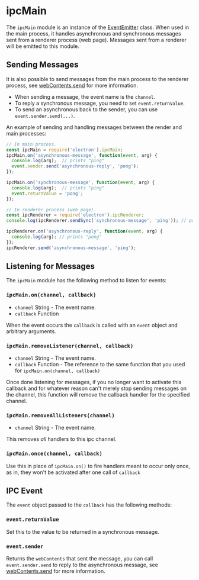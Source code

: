 # ipcMain

The `ipcMain` module is an instance of the
[EventEmitter](https://nodejs.org/api/events.html) class. When used in the main
process, it handles asynchronous and synchronous messages sent from a renderer
process (web page). Messages sent from a renderer will be emitted to this
module.

## Sending Messages

It is also possible to send messages from the main process to the renderer
process, see [webContents.send](web-contents.md#webcontentssendchannel-arg1-arg2-) for more information.

* When sending a message, the event name is the `channel`.
* To reply a synchronous message, you need to set `event.returnValue`.
* To send an asynchronous back to the sender, you can use
  `event.sender.send(...)`.

An example of sending and handling messages between the render and main
processes:

```javascript
// In main process.
const ipcMain = require('electron').ipcMain;
ipcMain.on('asynchronous-message', function(event, arg) {
  console.log(arg);  // prints "ping"
  event.sender.send('asynchronous-reply', 'pong');
});

ipcMain.on('synchronous-message', function(event, arg) {
  console.log(arg);  // prints "ping"
  event.returnValue = 'pong';
});
```

```javascript
// In renderer process (web page).
const ipcRenderer = require('electron').ipcRenderer;
console.log(ipcRenderer.sendSync('synchronous-message', 'ping')); // prints "pong"

ipcRenderer.on('asynchronous-reply', function(event, arg) {
  console.log(arg); // prints "pong"
});
ipcRenderer.send('asynchronous-message', 'ping');
```

## Listening for Messages

The `ipcMain` module has the following method to listen for events:

### `ipcMain.on(channel, callback)`

* `channel` String - The event name.
* `callback` Function

When the event occurs the `callback` is called with an `event` object and
arbitrary arguments.

### `ipcMain.removeListener(channel, callback)`

* `channel` String - The event name.
* `callback` Function - The reference to the same function that you used for
  `ipcMain.on(channel, callback)`

Once done listening for messages, if you no longer want to activate this
callback and for whatever reason can't merely stop sending messages on the
channel, this function will remove the callback handler for the specified
channel.

### `ipcMain.removeAllListeners(channel)`

* `channel` String - The event name.

This removes *all* handlers to this ipc channel.

### `ipcMain.once(channel, callback)`

Use this in place of `ipcMain.on()` to fire handlers meant to occur only once,
as in, they won't be activated after one call of `callback`

## IPC Event

The `event` object passed to the `callback` has the following methods:

### `event.returnValue`

Set this to the value to be returned in a synchronous message.

### `event.sender`

Returns the `webContents` that sent the message, you can call
`event.sender.send` to reply to the asynchronous message, see
[webContents.send](web-contents.md#webcontentssendchannel-arg1-arg2-) for more information.
